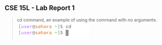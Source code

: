 ## CSE 15L - Lab Report 1 

> cd command, an example of using the command with *no* arguments.
![Image](cd-noargument.PNG)
